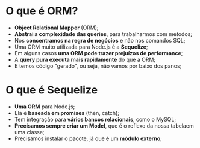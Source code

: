 # O que é ORM?

- **Object Relational Mapper** (ORM);
- **Abstrai a complexidade das queries**, para trabalharmos com métodos;
- Nos **concentramos na regra de negócios** e não nos comandos SQL;
- Uma ORM muito utilizada para Node.js é a **Sequelize**;
- Em alguns casos **uma ORM pode trazer prejuízos de performance**;
- A **query pura executa mais rapidamente** do que a ORM;
- E temos código "gerado", ou seja, não vamos por baixo dos panos;

# O que é Sequelize

- **Uma ORM** para Node.js;
- Ela é **baseada em promises** (then, catch);
- Tem integração para **vários bancos relacionais**, como o MySQL;
- **Precisamos sempre criar um Model**, que é o reflexo da nossa tabelaem uma classe;
- Precisamos instalar o pacote, já que é um **módulo externo**;
